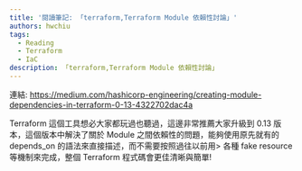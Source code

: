 ```yaml
---
title: '閱讀筆記: 「terraform,Terraform Module 依賴性討論」'
authors: hwchiu
tags:
  - Reading
  - Terraform
  - IaC
description: 「terraform,Terraform Module 依賴性討論」
---
```


連結: https://medium.com/hashicorp-engineering/creating-module-dependencies-in-terraform-0-13-4322702dac4a

Terraform 這個工具想必大家都玩過也聽過，這邊非常推薦大家升級到 0.13 版本，這個版本中解決了關於 Module 之間依賴性的問題，能夠使用原先就有的 depends_on 的語法來直接描述，而不需要按照過往以前用>
各種 fake resource 等機制來完成，整個 Terraform 程式碼會更佳清晰與簡單!

